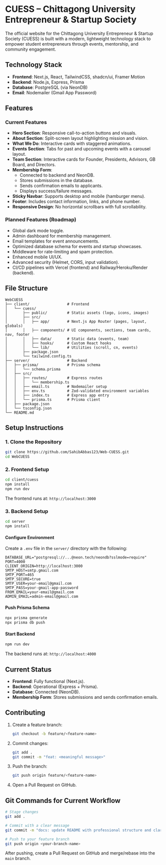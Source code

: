# CUESS – Chittagong University Entrepreneur & Startup Society

The official website for the Chittagong University Entrepreneur & Startup Society (CUESS) is built with a modern, lightweight technology stack to empower student entrepreneurs through events, mentorship, and community engagement.

## Technology Stack

- **Frontend**: Next.js, React, TailwindCSS, shadcn/ui, Framer Motion
- **Backend**: Node.js, Express, Prisma
- **Database**: PostgreSQL (via NeonDB)
- **Email**: Nodemailer (Gmail App Password)

## Features

### Current Features
- **Hero Section**: Responsive call-to-action buttons and visuals.
- **About Section**: Split-screen layout highlighting mission and vision.
- **What We Do**: Interactive cards with staggered animations.
- **Events Section**: Tabs for past and upcoming events with a carousel layout.
- **Team Section**: Interactive cards for Founder, Presidents, Advisors, GB Board, and Directors.
- **Membership Form**:
  - Connected to backend and NeonDB.
  - Stores submissions in the database.
  - Sends confirmation emails to applicants.
  - Displays success/failure messages.
- **Sticky Navbar**: Supports desktop and mobile (hamburger menu).
- **Footer**: Includes contact information, links, and phone number.
- **Responsive Design**: No horizontal scrollbars with full scrollability.

### Planned Features (Roadmap)
- Global dark mode toggle.
- Admin dashboard for membership management.
- Email templates for event announcements.
- Optimized database schema for events and startup showcases.
- Middleware for rate-limiting and spam protection.
- Enhanced mobile UI/UX.
- Advanced security (Helmet, CORS, input validation).
- CI/CD pipelines with Vercel (frontend) and Railway/Heroku/Render (backend).

## File Structure

```
WebCUESS
├── client/                 # Frontend
│   └── cuess/
│       ├── public/         # Static assets (logo, icons, images)
│       ├── src/
│       │   ├── app/        # Next.js App Router (pages, layout, globals)
│       │   ├── components/ # UI components, sections, team cards, nav, footer
│       │   ├── data/       # Static data (events, team)
│       │   ├── hooks/      # Custom React hooks
│       │   └── lib/        # Utilities (scroll, cn, events)
│       ├── package.json
│       └── tailwind.config.ts
├── server/                 # Backend
│   ├── prisma/             # Prisma schema
│   │   └── schema.prisma
│   ├── src/
│   │   ├── routes/         # Express routes
│   │   │   └── membership.ts
│   │   ├── email.ts        # Nodemailer setup
│   │   ├── env.ts          # Zod-validated environment variables
│   │   ├── index.ts        # Express app entry
│   │   └── prisma.ts       # Prisma client
│   ├── package.json
│   └── tsconfig.json
└── README.md
```

## Setup Instructions

### 1. Clone the Repository
```bash
git clone https://github.com/SahibAbbas123/Web-CUESS.git
cd WebCUESS
```

### 2. Frontend Setup
```bash
cd client/cuess
npm install
npm run dev
```
The frontend runs at: `http://localhost:3000`

### 3. Backend Setup
```bash
cd server
npm install
```

#### Configure Environment
Create a `.env` file in the `server/` directory with the following:
```
DATABASE_URL="postgresql://...@neon.tech/neondb?sslmode=require"
PORT=4000
CLIENT_ORIGIN=http://localhost:3000
SMTP_HOST=smtp.gmail.com
SMTP_PORT=465
SMTP_SECURE=true
SMTP_USER=your-email@gmail.com
SMTP_PASS=your-gmail-app-password
FROM_EMAIL=your-email@gmail.com
ADMIN_EMAIL=admin-email@gmail.com
```

#### Push Prisma Schema
```bash
npx prisma generate
npx prisma db push
```

#### Start Backend
```bash
npm run dev
```
The backend runs at: `http://localhost:4000`

## Current Status
- **Frontend**: Fully functional (Next.js).
- **Backend**: Operational (Express + Prisma).
- **Database**: Connected (NeonDB).
- **Membership Form**: Stores submissions and sends confirmation emails.

## Contributing

1. Create a feature branch:
   ```bash
   git checkout -b feature/<feature-name>
   ```

2. Commit changes:
   ```bash
   git add .
   git commit -m "feat: <meaningful message>"
   ```

3. Push the branch:
   ```bash
   git push origin feature/<feature-name>
   ```

4. Open a Pull Request on GitHub.

## Git Commands for Current Workflow
```bash
# Stage changes
git add .

# Commit with a clear message
git commit -m "docs: update README with professional structure and clarity"

# Push to your feature branch
git push origin <your-branch-name>
```

After pushing, create a Pull Request on GitHub and merge/rebase into the `main` branch.